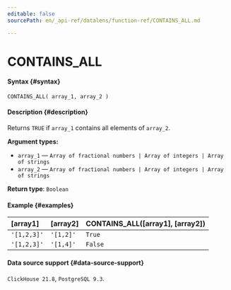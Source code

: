 ```yaml
---
editable: false
sourcePath: en/_api-ref/datalens/function-ref/CONTAINS_ALL.md

---
```


# CONTAINS_ALL



#### Syntax {#syntax}


```
CONTAINS_ALL( array_1, array_2 )
```

#### Description {#description}
Returns `TRUE` if `array_1` contains all elements of `array_2`.

**Argument types:**
- `array_1` — `Array of fractional numbers | Array of integers | Array of strings`
- `array_2` — `Array of fractional numbers | Array of integers | Array of strings`


**Return type**: `Boolean`

#### Example {#examples}



| **[array1]**   | **[array2]**   | **CONTAINS_ALL([array1], [array2])**   |
|:---------------|:---------------|:---------------------------------------|
| `'[1,2,3]'`    | `'[1,2]'`      | `True`                                 |
| `'[1,2,3]'`    | `'[1,4]'`      | `False`                                |




#### Data source support {#data-source-support}

`ClickHouse 21.8`, `PostgreSQL 9.3`.
